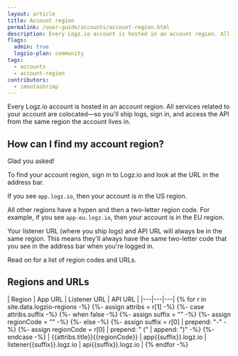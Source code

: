```yaml
---
layout: article
title: Account region
permalink: /user-guide/accounts/account-region.html
description: Every Logz.io account is hosted in an account region. All services related to your account are colocated—so you'll ship logs, sign in, and access the API from the same region the account lives in.
flags:
  admin: true
  logzio-plan: community
tags:
  - accounts
  - account-region
contributors:
  - imnotashrimp
---
```


Every Logz.io account is hosted in an account region.
All services related to your account are colocated—so you'll ship logs, sign in, and access the API from the same region the account lives in.

## How can I find my account region?

Glad you asked!

To find your account region, sign in to Logz.io and look at the URL in the address bar.

If you see `app.logz.io`, then your account is in the US region.

All other regions have a hypen and then a two-letter region code.
For example, if you see `app-eu.logz.io`, then your account is in the EU region.

Your listener URL (where you ship logs) and API URL will always be in the same region.
This means they'll always have the same two-letter code that you see in the address bar when you're logged in.

Read on for a list of region codes and URLs.

## Regions and URLs

| Region | App URL | Listener URL | API URL |
|---|---|---|
{% for r in site.data.logzio-regions -%}
{%- assign attribs = r[1] -%}
{%- case attribs.suffix -%}
  {%- when false -%}
    {%- assign suffix = "" -%}
    {%- assign regionCode = "" -%}
  {%- else -%}
    {%- assign suffix = r[0] | prepend: "-" -%}
    {%- assign regionCode = r[0] | prepend: " (" | append: ")" -%}
{%- endcase -%}
| {{attribs.title}}{{regionCode}} | app{{suffix}}.logz.io | listener{{suffix}}.logz.io | api{{suffix}}.logz.io |
{% endfor -%}
